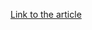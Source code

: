 [Link to the article](https://cybereason.com/blog/no-rest-for-the-wicked-evilnum-unleashes-pyvil-rat)
